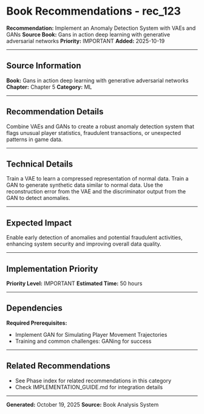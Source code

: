 # Book Recommendations - rec_123

**Recommendation:** Implement an Anomaly Detection System with VAEs and GANs
**Source Book:** Gans in action deep learning with generative adversarial networks
**Priority:** IMPORTANT
**Added:** 2025-10-19

---

## Source Information

**Book:** Gans in action deep learning with generative adversarial networks
**Chapter:** Chapter 5
**Category:** ML

---

## Recommendation Details

Combine VAEs and GANs to create a robust anomaly detection system that flags unusual player statistics, fraudulent transactions, or unexpected patterns in game data.

---

## Technical Details

Train a VAE to learn a compressed representation of normal data. Train a GAN to generate synthetic data similar to normal data. Use the reconstruction error from the VAE and the discriminator output from the GAN to detect anomalies.

---

## Expected Impact

Enable early detection of anomalies and potential fraudulent activities, enhancing system security and improving overall data quality.

---

## Implementation Priority

**Priority Level:** IMPORTANT
**Estimated Time:** 50 hours

---

## Dependencies

**Required Prerequisites:**

- Implement GAN for Simulating Player Movement Trajectories
- Training and common challenges: GANing for success


---

## Related Recommendations

- See Phase index for related recommendations in this category
- Check IMPLEMENTATION_GUIDE.md for integration details

---

**Generated:** October 19, 2025
**Source:** Book Analysis System
